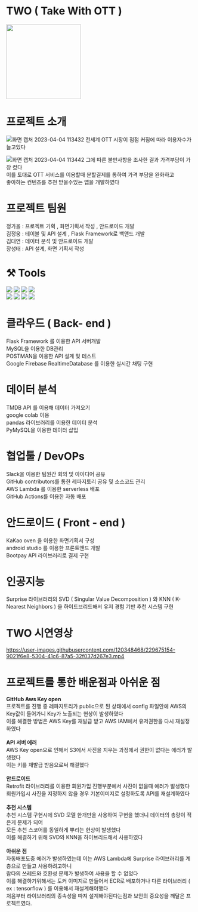 # TWO ( Take With OTT )
<img src="https://user-images.githubusercontent.com/120348468/229669605-f752d0ff-0600-4683-af86-14b7011a9e12.png" width="200" height="200"/>

# 프로젝트 소개
![화면 캡처 2023-04-04 113432](https://user-images.githubusercontent.com/120348468/229672009-8f68a0f8-79fe-4d63-a3df-c5a8bb7a76c9.png)
전세계 OTT 시장이 점점 커짐에 따라 이용자수가 늘고있다


![화면 캡처 2023-04-04 113442](https://user-images.githubusercontent.com/120348468/229672111-89462ed7-7613-4142-8f6a-d89cb8c2d5ed.png)
그에 따른 불만사항을 조사한 결과 가격부담이 가장 컸다 <br/> 이를 토대로 OTT 서비스를 이용할때 분할결제를 통하여 가격 부담을 완화하고 <br/>  좋아하는 컨텐츠를 추천 받을수있는 앱을 개발하였다

# 프로젝트 팀원
정가을 :  프로젝트 기획 , 화면기획서 작성 , 안드로이드 개발 <br/>
김정웅 :  테이블 및 API 설계 , Flask Framework로 백앤드 개발 <br/>
김대연 :  데이터 분석 및 안드로이드 개발 <br/>
장성태 :  API 설계, 화면 기획서 작성

# ⚒️ Tools
<img src="https://img.shields.io/badge/Github-181717?style=for-the-badge&logo=GitHub&logoColor=white"/> <img src="https://img.shields.io/badge/Slack-4A154B?style=for-the-badge&logo=Slack&logoColor=white"> <img src="https://img.shields.io/badge/Visual Studio Code-007ACC?style=for-the-badge&logo=Visual Studio Code&logoColor=white"/> <img src="https://img.shields.io/badge/Jupyter notebook-F37626?style=for-the-badge&logo=Jupyter&logoColor=white"/><br/><img src="https://img.shields.io/badge/Amazon AWS-232F3E?style=for-the-badge&logo=Amazon AWS&logoColor=white"/>  <img src="https://img.shields.io/badge/Android-3DDC84?style=for-the-badge&logo=Android&logoColor=white"> <img src="https://img.shields.io/badge/Postman-FF6C37?style=for-the-badge&logo=Postman&logoColor=white"> <img src="https://img.shields.io/badge/Google Colab-F9AB00?style=for-the-badge&logo=Google Colab&logoColor=white">

# 클라우드 ( Back- end )
Flask Framework 를 이용한 API 서버개발 <br/> MySQL을 이용한 DB관리 <br/> POSTMAN을 이용한 API 설계 및 테스트 <br/> Google Firebase RealtimeDatabase 를 이용한 실시간 채팅 구현

# 데이터 분석
TMDB API 를 이용해 데이터 가져오기 <br/> google colab 이용 <br/> pandas 라이브러리를 이용한 데이터 분석 <br/> PyMySQL을 이용한 데이터 삽입

# 협업툴 / DevOPs
Slack을 이용한 팀원간 회의 및 아이디어 공유 <br/> GitHub contributors를 통한 레파지토리 공유 및 소스코드 관리 <br/> AWS Lambda 를 이용한 serverless 배포 <br/> GitHub Actions를 이용한 자동 배포

# 안드로이드 ( Front - end )
KaKao oven 을 이용한 화면기획서 구성 <br/> android studio 를 이용한 프론트앤드 개발 <br/> Bootpay API 라이브러리로 결제 구현

# 인공지능 
Surprise 라이브러리의 SVD ( Singular Value Decomposition ) 와 KNN ( K-Nearest Neighbors ) 을 하이드브리드해서 유저 경험 기반 추천 시스템 구현

# TWO 시연영상
https://user-images.githubusercontent.com/120348468/229675154-9021f6e8-5304-41c6-87a5-32f037d267e3.mp4

# 프로젝트를 통한 배운점과 아쉬운 점
**GitHub Aws Key open** <br/>
프로젝트를 진행 중 레파지토리가 public으로 된 상태에서 config 파일안에 AWS의 Key값이 들어가니 Key가 노출되는 현상이 발생하였다 <br/> 이를 해결한 방법은 AWS Key를 재발급 받고 AWS IAM에서 유저권한을 다시 재설정 하였다 <br/> <br/>
**API 서버 에러** <br/>
AWS Key open으로 인해서 S3에서 사진을 지우는 과정에서 권한이 없다는 에러가 발생했다 <br/> 이는 키를 재발급 받음으로써 해결했다 <br/> <br/>
**안드로이드** <br/>
Retrofit 라이브러리를 이용한 회원가입 진행부분에서 사진이 없을때 에러가 발생했다 <br/> 회원가입시 사진을 지정하지 않을 경우 기본이미지로 설정하도록 API를 재설계하였다 <br/> <br/>
**추천 시스템** <br/>
추천 시스템 구현시에 SVD 모델 한개만을 사용하여 구현을 했더니 데이터의 총량이 적은게 문제가 되어 <br/> 모든 추천 스코어를 동일하게 뿌리는 현상이 발생했다 <br/> 
이를 해결하기 위해 SVD와 KNN을 하이브리드해서 사용하였다 <br/> <br/>
**아쉬운 점** <br/>
자동배포도중 에러가 발생하였는데 이는 AWS Lambda에 Surprise 라이브러리를 계층으로 만들고 사용하려고하니 <br/>
람다의 쓰레드와 호환성 문제가 발생하여 사용을 할 수 없었다 <br/> 이를 해결하기위해서는 도커 이미지로 만들어서 ECR로 배포하거나
다른 라이브러리 ( ex : tensorflow ) 를 이용해서 재설계해야했다 <br/>
처음부터 라이브러리의 종속성을 따져 설계해야된다는점과 보안의 중요성을 깨달은 프로젝트였다.

